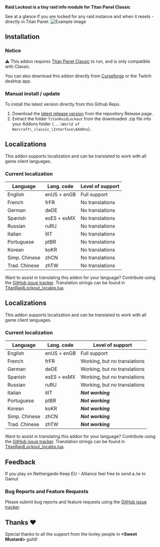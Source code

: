 **Raid Lockout is a tiny raid info module for Titan Panel Classic**

See at a glance if you are locked for any raid instance and when it resets - directly in Titan Panel.
![Example image](http://obstrom.com/github/raidlockout/readme1.jpg)

## Installation
### Notice
:warning: This addon requires [Titan Panel Classic](https://www.curseforge.com/wow/addons/titan-panel-classic) to run, and is only compatible with Classic. 

You can also download this addon directly from [Curseforge](https://www.curseforge.com/wow/addons/titan-panel-classic-raid-lockout) or the Twitch desktop app.

### Manual install / update
To install the latest version directly from this Github Repo.
1. Download the [latest release version](https://github.com/obstrom/TitanRaidLockout/releases/latest) from the repository Release page.
2. Extract the folder ```TitanRaidLockout``` from the downloaded .zip file into your Addons folder (```...\World of Warcraft\_classic_\Interface\AddOns```).

## Localizations
This addon supports localization and can be translated to work with all game client languages.

### Current localization
| Language | Lang. code | Level of support |
| -------- | ------------- | ------------- |
| English | enUS + enGB | Full support |
| French  | frFR | No translations |
| German  | deDE | No translations |
| Spanish  | esES + esMX | No translations |
| Russian  | ruRU | No translations |
| Italian  | itIT | No translations |
| Portuguese  | ptBR | No translations |
| Korean  | koKR  | No translations |
| Simp. Chinese | zhCN  | No translations |
| Trad. Chinese | zhTW  | No translations |

Want to assist in translating this addon for your language? Contribute using the [GitHub issue tracker](https://github.com/obstrom/TitanRaidLockout/issues).
Translation strings can be found in [TitanRaidLockout_locales.lua](https://github.com/obstrom/TitanRaidLockout/blob/master/TitanRaidLockout_locales.lua).

## Localizations
This addon supports localization and can be translated to work with all game client languages.

### Current localization
| Language | Lang. code | Level of support |
| -------- | ------------- | ------------- |
| English | enUS + enGB | Full support |
| French  | frFR | Working, but no translations |
| German  | deDE | Working, but no translations |
| Spanish  | esES + esMX | Working, but no translations |
| Russian  | ruRU | Working, but no translations |
| Italian  | itIT | ***Not working*** |
| Portuguese  | ptBR | ***Not working*** |
| Korean  | koKR  | ***Not working*** |
| Simp. Chinese | zhCN  | ***Not working*** |
| Trad. Chinese | zhTW  | ***Not working*** |

Want to assist in translating this addon for your language? Contribute using the [GitHub issue tracker](https://github.com/obstrom/TitanRaidLockout/issues).
Translation strings can be found in [TitanRaidLockout_locales.lua](https://github.com/obstrom/TitanRaidLockout/blob/master/TitanRaidLockout_locales.lua).

## Feedback
If you play on Nethergarde Keep EU - Alliance feel free to send a /w to Gamut
### Bug Reports and Feature Requests
Please submit bug reports and feature requests using the [GitHub issue tracker](https://github.com/obstrom/TitanRaidLockout/issues).
  
## Thanks :heart:
Special thanks to all the support from the lovley people in **\<Sweet Mustard\>** guild!
